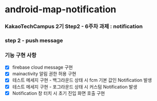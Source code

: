 # android-map-notification

### KakaoTechCampus 2기 Step2 - 6주차 과제 : notification

### step 2 - push message

### 기능 구현 사항
- [x] firebase cloud message 구현 
- [x] mainactivity 알림 권한 허용 구현 
- [x] 테스트 메세지 구현 - 백그라운드 상태 시 fcm 기본 값인 Notification 발생
- [x] 테스트 메세지 구현 - 포그라운드 상태 시 커스텀 Notification 발생 
- [x] Notification 창 터치 시 초기 진입 화면 호출 구현 
